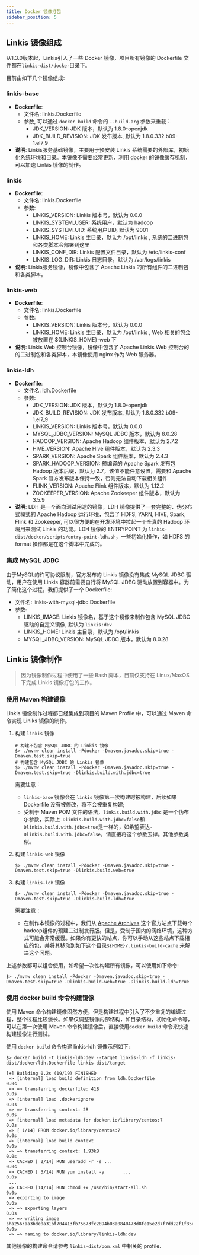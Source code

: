 ```yaml
---
title: Docker 镜像打包
sidebar_position: 5
---
```


## Linkis 镜像组成

从1.3.0版本起，Linkis引入了一些 Docker 镜像，项目所有镜像的 Dockerfile 文件都在`linkis-dist/docker`目录下。

目前由如下几个镜像组成:

### linkis-base
  
  - __Dockerfile__: 
    - 文件名: linkis.Dockerfile
    - 参数, 可以通过 `docker build` 命令的 `--build-arg` 参数来重载：
      * JDK_VERSION: JDK 版本，默认为 1.8.0-openjdk
      * JDK_BUILD_REVISION: JDK 发布版本, 默认为 1.8.0.332.b09-1.el7_9
  - __说明__: Linkis服务基础镜像，主要用于预安装 Linkis 系统需要的外部库，初始化系统环境和目录。本镜像不需要经常更新，利用 docker 的镜像缓存机制，可以加速 Linkis 镜像的制作。

### linkis
  - __Dockerfile__: 
    - 文件名: linkis.Dockerfile
    - 参数:
      * LINKIS_VERSION: Linkis 版本号，默认为 0.0.0
      * LINKIS_SYSTEM_USER: 系统用户，默认为 hadoop 
      * LINKIS_SYSTEM_UID: 系统用户UID, 默认为 9001
      * LINKIS_HOME: Linkis 主目录，默认为 /opt/linkis , 系统的二进制包和各类脚本会部署到这里
      * LINKIS_CONF_DIR: Linkis 配置文件目录，默认为 /etc/linkis-conf
      * LINKIS_LOG_DIR: Linkis 日志目录，默认为 /var/logs/linkis
  - __说明__: Linkis服务镜像，镜像中包含了 Apache Linkis 的所有组件的二进制包和各类脚本。

### linkis-web
  - __Dockerfile__: 
    - 文件名: linkis.Dockerfile
    - 参数:
      * LINKIS_VERSION: Linkis 版本号，默认为 0.0.0
      * LINKIS_HOME: Linkis 主目录，默认为 /opt/linkis , Web 相关的包会被放置在 ${LINKIS_HOME}-web 下 
  - __说明__: Linkis Web 控制台镜像，镜像中包含了 Apache Linkis Web 控制台的的二进制包和各类脚本，本镜像使用 nginx 作为 Web 服务器。

### linkis-ldh
  - __Dockerfile__: 
    - 文件名: ldh.Dockerfile
    - 参数:
      * JDK_VERSION: JDK 版本，默认为 1.8.0-openjdk
      * JDK_BUILD_REVISION: JDK 发布版本, 默认为 1.8.0.332.b09-1.el7_9
      * LINKIS_VERSION: Linkis 版本号，默认为 0.0.0
      * MYSQL_JDBC_VERSION: MySQL JDBC 版本，默认为 8.0.28
      * HADOOP_VERSION: Apache Hadoop 组件版本，默认为 2.7.2
      * HIVE_VERSION: Apache Hive 组件版本，默认为 2.3.3
      * SPARK_VERSION:  Apache Spark 组件版本，默认为 2.4.3
      * SPARK_HADOOP_VERSION:  预编译的 Apache Spark 发布包 Hadoop 版本后缀，默认为 2.7，该值不能任意设置，需要和 Apache Spark 官方发布版本保持一致，否则无法自动下载相关组件 
      * FLINK_VERSION:  Apache Flink 组件版本，默认为 1.12.2
      * ZOOKEEPER_VERSION:  Apache Zookeeper 组件版本，默认为 3.5.9
  - __说明__: LDH 是一个面向测试用途的镜像，LDH 镜像提供了一套完整的、伪分布式模式的 Apache Hadoop 运行环境，包含了 HDFS, YARN, HIVE, Spark, Flink 和 Zookeeper, 可以很方便的在开发环境中拉起一个全真的 Hadoop 环境用来测试 Linkis 的功能。LDH 镜像的 ENTRYPOINT 为 `linkis-dist/docker/scripts/entry-point-ldh.sh`，一些初始化操作，如 HDFS 的 format 操作都是在这个脚本中完成的。

### 集成 MySQL JDBC

由于MySQL的许可协议限制，官方发布的 Linkis 镜像没有集成 MySQL JDBC 驱动，用户在使用 Linkis 容器前需要自行将 MySQL JDBC 驱动放置到容器中。为了简化这个过程，我们提供了一个 Dockerfile:

- 文件名: linkis-with-mysql-jdbc.Dockerfile
- 参数:
  * LINKIS_IMAGE: Linkis 镜像名，基于这个镜像来制作包含 MySQL JDBC 驱动的自定义镜像, 默认为 `linkis:dev`
  * LINKIS_HOME: Linkis 主目录，默认为 /opt/linkis
  * MYSQL_JDBC_VERSION: MySQL JDBC 版本，默认为 8.0.28

## Linkis 镜像制作

> 因为镜像制作过程中使用了一些 Bash 脚本，目前仅支持在 Linux/MaxOS 下完成 Linkis 镜像打包的工作。

### 使用 Maven 构建镜像

Linkis 镜像制作过程都已经集成到项目的 Maven Profile 中，可以通过 Maven 命令实现 Liniks 镜像的制作。

1. 构建 `linkis` 镜像

    ``` shell
    # 构建不包含 MySQL JDBC 的 Linkis 镜像
    $> ./mvnw clean install -Pdocker -Dmaven.javadoc.skip=true -Dmaven.test.skip=true
    # 构建包含 MySQL JDBC 的 Linkis 镜像
    $> ./mvnw clean install -Pdocker -Dmaven.javadoc.skip=true -Dmaven.test.skip=true -Dlinkis.build.with.jdbc=true
    ```
    需要注意：
    * `linkis-base` 镜像会在 `linkis` 镜像第一次构建时被构建，后续如果 Dockerfile 没有被修改，将不会被重复构建;
    *  受制于 Maven POM 文件的语法，`linkis.build.with.jdbc` 是一个伪布尔参数，实际上`-Dlinkis.build.with.jdbc=false`和`-Dlinkis.build.with.jdbc=true`是一样的，如希望表达`-Dlinkis.build.with.jdbc=false`，请直接将这个参数去掉。其他参数类似。

2. 构建 `linkis-web` 镜像 

    ``` shell
    $> ./mvnw clean install -Pdocker -Dmaven.javadoc.skip=true -Dmaven.test.skip=true -Dlinkis.build.web=true
    ```

3. 构建 `linkis-ldh` 镜像 

    ``` shell
    $> ./mvnw clean install -Pdocker -Dmaven.javadoc.skip=true -Dmaven.test.skip=true -Dlinkis.build.ldh=true
    ```

    需要注意：
    * 在制作本镜像的过程中，我们从 [Apache Archives](https://archive.apache.org/dist/) 这个官方站点下载每个hadoop组件的预建二进制发行版。但是，受制于国内的网络环境，这种方式可能会非常缓慢。如果你有更快的站点，你可以手动从这些站点下载相应的包，并将其移动到如下这个目录`${HOME}/.linkis-build-cache` 来解决这个问题。

上述参数都可以组合使用，如希望一次性构建所有镜像，可以使用如下命令:

``` shell
$> ./mvnw clean install -Pdocker -Dmaven.javadoc.skip=true -Dmaven.test.skip=true -Dlinkis.build.web=true -Dlinkis.build.ldh=true
```

### 使用 docker build 命令构建镜像

使用 Maven 命令构建镜像固然方便，但是构建过程中引入了不少重复的编译过程，整个过程比较漫长。如果仅调整镜像内部结构，如目录结构，初始化命令等，可以在第一次使用 Maven 命令构建镜像后，直接使用`docker build` 命令来快速构建镜像进行测试。

使用 `docker build` 命令构建 linkis-ldh 镜像示例如下:

``` shell
$> docker build -t linkis-ldh:dev --target linkis-ldh -f linkis-dist/docker/ldh.Dockerfile linkis-dist/target

[+] Building 0.2s (19/19) FINISHED                                                                                                                                                                                      
 => [internal] load build definition from ldh.Dockerfile               0.0s
 => => transferring dockerfile: 41B                                    0.0s
 => [internal] load .dockerignore                                      0.0s
 => => transferring context: 2B                                        0.0s
 => [internal] load metadata for docker.io/library/centos:7            0.0s
 => [ 1/14] FROM docker.io/library/centos:7                            0.0s
 => [internal] load build context                                      0.0s
 => => transferring context: 1.93kB                                    0.0s
 => CACHED [ 2/14] RUN useradd -r -s ...                               0.0s
 => CACHED [ 3/14] RUN yum install -y       ...                        0.0s
 ...
 => CACHED [14/14] RUN chmod +x /usr/bin/start-all.sh                  0.0s
 => exporting to image                                                 0.0s
 => => exporting layers                                                0.0s
 => => writing image sha256:aa3bde0a31bf704413fb75673fc2894b03a0840473d8fe15e2d7f7dd22f1f854     0.0s
 => => naming to docker.io/library/linkis-ldh:dev 
```

其他镜像的构建命令请参考 `linkis-dist/pom.xml` 中相关的 profile.
